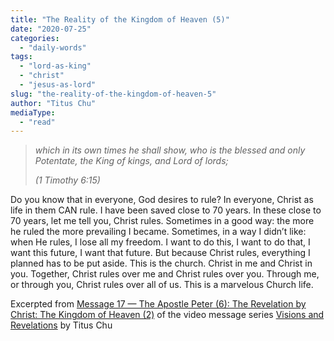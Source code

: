 ```yaml
---
title: "The Reality of the Kingdom of Heaven (5)"
date: "2020-07-25"
categories: 
  - "daily-words"
tags: 
  - "lord-as-king"
  - "christ"
  - "jesus-as-lord"
slug: "the-reality-of-the-kingdom-of-heaven-5"
author: "Titus Chu"
mediaType: 
  - "read"
---
```


> _which in its own times he shall show, who is the blessed and only Potentate, the King of kings, and Lord of lords;_
> 
> _(1 Timothy 6:15)_

Do you know that in everyone, God desires to rule? In everyone, Christ as life in them CAN rule. I have been saved close to 70 years. In these close to 70 years, let me tell you, Christ rules. Sometimes in a good way: the more he ruled the more prevailing I became. Sometimes, in a way I didn’t like: when He rules, I lose all my freedom. I want to do this, I want to do that, I want this future, I want that future. But because Christ rules, everything I planned has to be put aside. This is the church. Christ in me and Christ in you. Together, Christ rules over me and Christ rules over you. Through me, or through you, Christ rules over all of us. This is a marvelous Church life.

Excerpted from [Message 17 — The Apostle Peter (6): The Revelation by Christ: The Kingdom of Heaven (2)](https://youtu.be/UCbHYDSWz8U) of the video message series [Visions and Revelations](http://english.thechurchincleveland.org/virtual-lords-day.html) by Titus Chu
